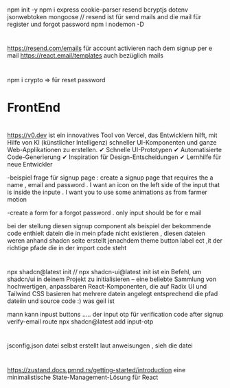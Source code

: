 #

npm init -y
npm i express cookie-parser resend bcryptjs dotenv jsonwebtoken mongoose // resend ist für send mails and die mail für register und forgot password
npm i nodemon -D

#

https://resend.com/emails für account activieren nach dem signup per e mail
https://react.email/templates auch bezüglich mails

#

npm i crypto => für reset password

####

# FrontEnd

#

https://v0.dev ist ein innovatives Tool von Vercel, das Entwicklern hilft, mit Hilfe von KI (künstlicher Intelligenz) schneller UI-Komponenten und ganze Web-Applikationen zu erstellen.
✔ Schnelle UI-Prototypen
✔ Automatisierte Code-Generierung
✔ Inspiration für Design-Entscheidungen
✔ Lernhilfe für neue Entwickler

-beispiel frage für signup page : create a signup page that requires the a name , email and password . I want an icon on the left side of the input that is inside the inpute . I want you to use some animations as from farmer motion

-create a form for a forgot password . only input should be for e mail

bei der stellung diesen signup component als beispiel der bekommende code enthielt datein die in mein pfade nicht existieren , diesen dateien weren anhand shadcn seite erstellt jenachdem theme button label ect ,it der richtige pfade die in der import code steht

#

npx shadcn@latest init // npx shadcn-ui@latest init ist ein Befehl, um shadcn/ui in deinem Projekt zu initialisieren – eine beliebte Sammlung von hochwertigen, anpassbaren React-Komponenten, die auf Radix UI und Tailwind CSS basieren
hat mehrere datein angelegt entsprechend die pfad dateiin und source code :) was geil ist

mann kann inpust buttons .....
der input otp für verification code after signup verify-email route
npx shadcn@latest add input-otp

#

jsconfig.json datei selbst erstellt laut anweisungen , sieh die datei

#

https://zustand.docs.pmnd.rs/getting-started/introduction
eine minimalistische State-Management-Lösung für React

